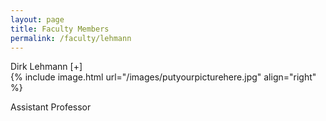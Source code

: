 ```yaml
---
layout: page
title: Faculty Members
permalink: /faculty/lehmann
---
```


<div class="container" markdown="1">
<div class="header" markdown="1">Dirk Lehmann [+]
</div>
<div class="content" markdown="1" style="min-height: 200px;">
{% include image.html url="/images/putyourpicturehere.jpg" align="right" %}

Assistant Professor

</div>
</div>
